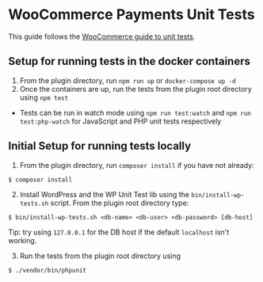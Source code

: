 # WooCommerce Payments Unit Tests

This guide follows the [WooCommerce guide to unit tests](https://github.com/woocommerce/woocommerce/tree/master/tests).

## Setup for running tests in the docker containers

1. From the plugin directory, run `npm run up` or `docker-compose up -d`
2. Once the containers are up, run the tests from the plugin root directory using `npm test`
  - Tests can be run in watch mode using `npm run test:watch` and `npm run test:php-watch` for JavaScript and PHP unit tests respectively

## Initial Setup for running tests locally

1. From the plugin directory, run `composer install` if you have not already:

```
$ composer install
```

2. Install WordPress and the WP Unit Test lib using the `bin/install-wp-tests.sh` script. From the plugin root directory type:

```
$ bin/install-wp-tests.sh <db-name> <db-user> <db-password> [db-host]
```

Tip: try using `127.0.0.1` for the DB host if the default `localhost` isn't working.

3. Run the tests from the plugin root directory using

```
$ ./vendor/bin/phpunit
```
